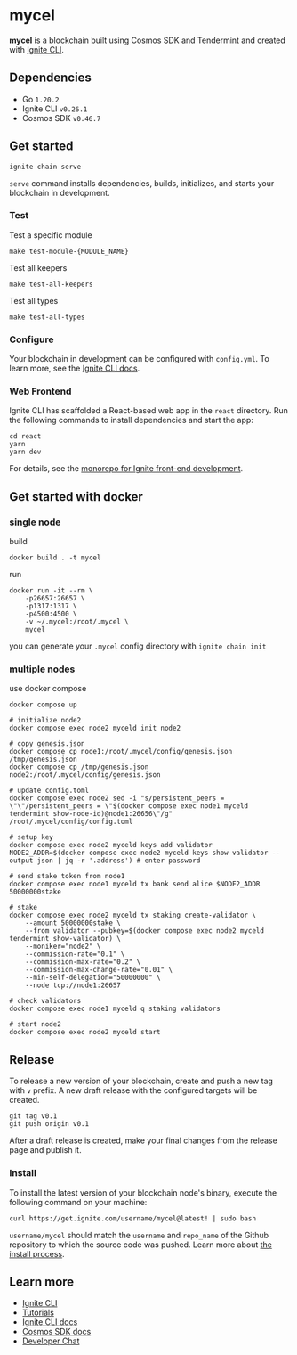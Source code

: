# mycel
**mycel** is a blockchain built using Cosmos SDK and Tendermint and created with [Ignite CLI](https://ignite.com/cli).

## Dependencies
- Go `1.20.2`
- Ignite CLI `v0.26.1`
- Cosmos SDK `v0.46.7`

## Get started

```
ignite chain serve
```

`serve` command installs dependencies, builds, initializes, and starts your blockchain in development.

### Test
Test a specific module  
```
make test-module-{MODULE_NAME}
```

Test all keepers
```
make test-all-keepers
```

Test all types
```
make test-all-types
```

### Configure

Your blockchain in development can be configured with `config.yml`. To learn more, see the [Ignite CLI docs](https://docs.ignite.com).

### Web Frontend

Ignite CLI has scaffolded a React-based web app in the `react` directory. Run the following commands to install dependencies and start the app:

```
cd react
yarn
yarn dev
```
For details, see the [monorepo for Ignite front-end development](https://github.com/ignite/web).

## Get started with docker
### single node
build
```
docker build . -t mycel
```

run
```
docker run -it --rm \
    -p26657:26657 \
    -p1317:1317 \
    -p4500:4500 \
    -v ~/.mycel:/root/.mycel \
    mycel
```
you can generate your `.mycel` config directory with `ignite chain init`

### multiple nodes
use docker compose
```
docker compose up

# initialize node2
docker compose exec node2 myceld init node2

# copy genesis.json
docker compose cp node1:/root/.mycel/config/genesis.json /tmp/genesis.json
docker compose cp /tmp/genesis.json node2:/root/.mycel/config/genesis.json

# update config.toml
docker compose exec node2 sed -i "s/persistent_peers = \"\"/persistent_peers = \"$(docker compose exec node1 myceld tendermint show-node-id)@node1:26656\"/g" /root/.mycel/config/config.toml

# setup key
docker compose exec node2 myceld keys add validator
NODE2_ADDR=$(docker compose exec node2 myceld keys show validator --output json | jq -r '.address') # enter password

# send stake token from node1
docker compose exec node1 myceld tx bank send alice $NODE2_ADDR 50000000stake

# stake
docker compose exec node2 myceld tx staking create-validator \
    --amount 50000000stake \
    --from validator --pubkey=$(docker compose exec node2 myceld tendermint show-validator) \
    --moniker="node2" \
    --commission-rate="0.1" \
    --commission-max-rate="0.2" \
    --commission-max-change-rate="0.01" \
    --min-self-delegation="50000000" \
    --node tcp://node1:26657

# check validators
docker compose exec node1 myceld q staking validators

# start node2
docker compose exec node2 myceld start
```



## Release
To release a new version of your blockchain, create and push a new tag with `v` prefix. A new draft release with the configured targets will be created.

```
git tag v0.1
git push origin v0.1
```

After a draft release is created, make your final changes from the release page and publish it.

### Install
To install the latest version of your blockchain node's binary, execute the following command on your machine:

```
curl https://get.ignite.com/username/mycel@latest! | sudo bash
```
`username/mycel` should match the `username` and `repo_name` of the Github repository to which the source code was pushed. Learn more about [the install process](https://github.com/allinbits/starport-installer).

## Learn more

- [Ignite CLI](https://ignite.com/cli)
- [Tutorials](https://docs.ignite.com/guide)
- [Ignite CLI docs](https://docs.ignite.com)
- [Cosmos SDK docs](https://docs.cosmos.network)
- [Developer Chat](https://discord.gg/ignite)

